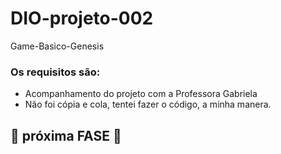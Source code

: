 # DIO-projeto-002
Game-Basico-Genesis

### Os requisitos são:
* Acompanhamento do projeto com a Professora Gabriela
* Não foi cópia e cola, tentei fazer o código, a minha manera.

## 🚀 próxima FASE 🚀
